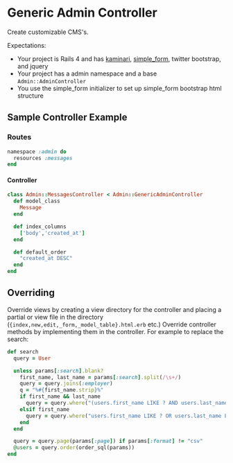 # Generic Admin Controller

Create customizable CMS's.

Expectations:

- Your project is Rails 4 and has [kaminari](https://github.com/amatsuda/kaminari), [simple_form](https://github.com/plataformatec/simple_form), twitter bootstrap, and jquery
- Your project has a admin namespace and a base `Admin::AdminController`
- You use the simple\_form initializer to set up simple\_form bootstrap html structure

## Sample Controller Example

### Routes

``` ruby
namespace :admin do
  resources :messages
end
```

#### Controller

``` ruby
class Admin::MessagesController < Admin::GenericAdminController
  def model_class
    Message
  end

  def index_columns
    ['body','created_at']
  end

  def default_order
    "created_at DESC"
  end
end
```

## Overriding

Override views by creating a view directory for the controller and placing a partial or view file in the directory (`{index,new,edit,_form,_model_table}.html.erb` etc.)
Override controller methods by implementing them in the controller. For example to replace the search:

``` ruby
def search
  query = User

  unless params[:search].blank?
    first_name, last_name = params[:search].split(/\s+/)
    query = query.joins(:employer)
    q = "%#{first_name.strip}%"
    if first_name && last_name
      query = query.where("(users.first_name LIKE ? AND users.last_name LIKE ?) OR employers.name LIKE ?", q, "%#{last_name.strip}%", "%#{first_name} #{last_name}%")
    elsif first_name
      query = query.where("users.first_name LIKE ? OR users.last_name LIKE ? OR users.email LIKE ? OR employers.name LIKE ?", q, q, q, q)
    end
  end

  query = query.page(params[:page]) if params[:format] != "csv"
  @users = query.order(order_sql(params))
end
```
